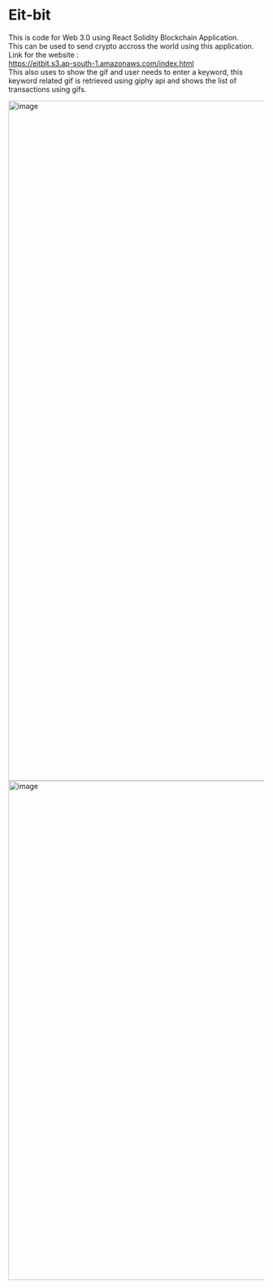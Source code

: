 # Eit-bit
This is code for Web 3.0 using React Solidity Blockchain Application.<br/>
This can be used to send crypto accross the world using this application.<br/>
Link for the website :<br/> https://eitbit.s3.ap-south-1.amazonaws.com/index.html
<br/> This also uses to show the gif and user needs to enter a keyword, this keyword related gif is retrieved using giphy api and shows the list of transactions using gifs. <br/>

<img width="1339" alt="image" src="https://user-images.githubusercontent.com/74697139/188322472-1edd32d0-a916-4f84-9421-2a41527d8ea1.png">
<img width="983" alt="image" src="https://user-images.githubusercontent.com/74697139/188322683-0fd1e799-23ec-454c-a1a2-755cc564b171.png">

